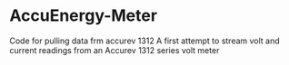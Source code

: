 # AccuEnergy-Meter
Code for pulling data frm accurev 1312
A first attempt to stream volt and current readings from an Accurev 1312 series volt meter
